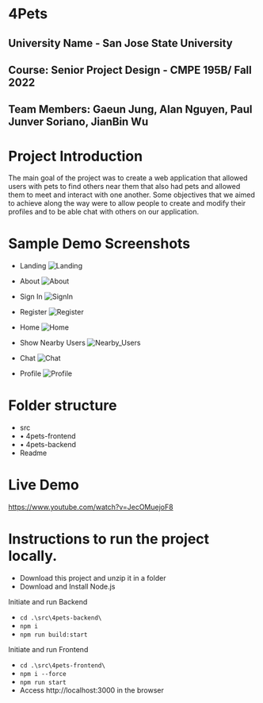 # 4Pets
## University Name - San Jose State University 
## Course: Senior Project Design - CMPE 195B/ Fall 2022
## Team Members: Gaeun Jung, Alan Nguyen, Paul Junver Soriano, JianBin Wu

# Project Introduction 
The main goal of the project was to create a web application that allowed users with pets to find others near them that also had pets and allowed them to meet and interact with one another. Some objectives that we aimed to achieve along the way were to allow people to create and modify their profiles and to be able chat with others on our application.

# Sample Demo Screenshots 
- Landing
![Landing](https://user-images.githubusercontent.com/70332991/205202394-91c62cbf-85bf-47a9-9845-1fbd3720face.png)

- About
![About](https://user-images.githubusercontent.com/70332991/205202748-8fe583ba-716d-43ad-a099-92594711bef0.png)

- Sign In
![SignIn](https://user-images.githubusercontent.com/70332991/205202765-6c4faa37-7eb4-4e9c-82f2-a21311137548.png)

- Register
![Register](https://user-images.githubusercontent.com/70332991/205202779-22122d56-a67d-419b-8cfb-1ac5067af6e7.png)

- Home
![Home](https://user-images.githubusercontent.com/70332991/205202799-d60845af-1ebd-447d-b4b1-8bdb42fc6097.png)

- Show Nearby Users
![Nearby_Users](https://user-images.githubusercontent.com/70332991/205203041-c0d9e620-71f4-4366-8197-95be8dd86c43.png)

- Chat
![Chat](https://user-images.githubusercontent.com/70332991/205202820-72d3aa29-d157-462e-8b24-07a858ec9adc.png)

- Profile
![Profile](https://user-images.githubusercontent.com/70332991/205202829-9f972128-e547-4fa9-9d51-c471b0bfc431.png)

# Folder structure
- src
- • 4pets-frontend 
- • 4pets-backend 
- Readme

# Live Demo
https://www.youtube.com/watch?v=JecOMuejoF8

# Instructions to run the project locally.
-   Download this project and unzip it in a folder
-   Download and Install Node.js

Initiate and run Backend
-   `cd .\src\4pets-backend\`
-   `npm i`
-   `npm run build:start`

Initiate and run Frontend
-   `cd .\src\4pets-frontend\`
-   `npm i --force`
-   `npm run start`
-   Access http://localhost:3000 in the browser
